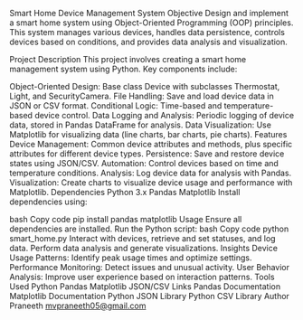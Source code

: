 Smart Home Device Management System
Objective
Design and implement a smart home system using Object-Oriented Programming (OOP) principles. This system manages various devices, handles data persistence, controls devices based on conditions, and provides data analysis and visualization.

Project Description
This project involves creating a smart home management system using Python. Key components include:

Object-Oriented Design: Base class Device with subclasses Thermostat, Light, and SecurityCamera.
File Handling: Save and load device data in JSON or CSV format.
Conditional Logic: Time-based and temperature-based device control.
Data Logging and Analysis: Periodic logging of device data, stored in Pandas DataFrame for analysis.
Data Visualization: Use Matplotlib for visualizing data (line charts, bar charts, pie charts).
Features
Device Management: Common device attributes and methods, plus specific attributes for different device types.
Persistence: Save and restore device states using JSON/CSV.
Automation: Control devices based on time and temperature conditions.
Analysis: Log device data for analysis with Pandas.
Visualization: Create charts to visualize device usage and performance with Matplotlib.
Dependencies
Python 3.x
Pandas
Matplotlib
Install dependencies using:

bash
Copy code
pip install pandas matplotlib
Usage
Ensure all dependencies are installed.
Run the Python script:
bash
Copy code
python smart_home.py
Interact with devices, retrieve and set statuses, and log data.
Perform data analysis and generate visualizations.
Insights
Device Usage Patterns: Identify peak usage times and optimize settings.
Performance Monitoring: Detect issues and unusual activity.
User Behavior Analysis: Improve user experience based on interaction patterns.
Tools Used
Python
Pandas
Matplotlib
JSON/CSV
Links
Pandas Documentation
Matplotlib Documentation
Python JSON Library
Python CSV Library
Author
Praneeth
mvpraneeth05@gmail.com
